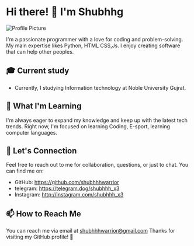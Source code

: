 # Hi there! 👋 I'm Shubhhg

![Profile Picture](https://graph.org/file/6bc974bfde437068a320d.jpg)

I'm a passionate programmer with a love for coding and problem-solving. My main expertise likes Python, HTML CSS,Js. I enjoy creating software that can help other peoples.

## 🎓 Current study

- Currently, I studying Information technology at  Noble University Gujrat.

## 🌱 What I'm Learning

I'm always eager to expand my knowledge and keep up with the latest tech trends. Right now, I'm focused on learning Coding, E-sport, learning computer languages.

## 💬 Let's Connection

Feel free to reach out to me for collaboration, questions, or just to chat. You can find me on:

- GitHub: https://github.com/shubhhhwarrior
- telegram: https://telegram.dog/shubhhh_x3
- Instagram: http://instagram.com/shubhhh_x3

## 📫 How to Reach Me

You can reach me via email at shubhhhwarrior@gmail.com
Thanks for visiting my GitHub profile! 🙂
